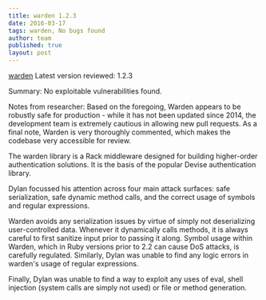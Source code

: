 ```yaml
---
title: warden 1.2.3
date: 2016-03-17
tags: warden, No bugs found
author: team
published: true
layout: post
---
```


[warden](https://github.com/hassox/warden)
Latest version reviewed: 1.2.3

Summary: No exploitable vulnerabilities found.

Notes from researcher:
Based on the foregoing, Warden appears to be robustly safe for production - while it has not been updated since 2014, the development team is extremely cautious in allowing new pull requests. As a final note, Warden is very thoroughly commented, which makes the codebase very accessible for review.

The warden library is a Rack middleware designed for building higher-order authentication solutions. It is the basis of the popular Devise authentication library.

Dylan focussed his attention across four main attack surfaces: safe serialization, safe dynamic method calls, and the correct usage of symbols and regular expressions.

Warden avoids any serialization issues by virtue of simply not deserializing user-controlled data. Whenever it dynamically calls methods, it is always careful to first sanitize input prior to passing it along. Symbol usage within Warden, which in Ruby versions prior to 2.2 can cause DoS attacks, is carefully regulated. Similarly, Dylan was unable to find any logic errors in warden's usage of regular expressions.

Finally, Dylan was unable to find a way to exploit any uses of eval, shell injection (system calls are simply not used) or file or method generation.
